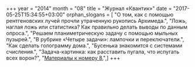 +++
year = "2014"
month = "08"
title = "Журнал «Квантик»"
date = "2017-05-25T15:34:55+03:00"
orphan_slogans = [ "О том, как с помощью рентгеновских лучей прочли утраченную рукопись Архимеда.", "Ложь, наглая ложь или статистика? Как правильно делать выводы по данным опроса.", "Решаем планиметрическую задачу с помощью мыльных пузырей.", "В рубрике «Четыре задачи»: лампочки и переключатели.", "Как сделать голограмму дома.", "Бусенька знакомится с системами счисления.", "Задача-картинка: как расставить пугала, что испугать всех ворон?", "[Материалы к номеру 8.](files/materials_2014_08.html)",]
+++
